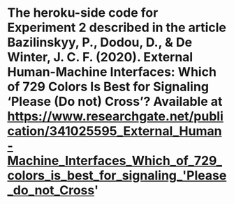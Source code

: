 # The heroku-side code for Experiment 2 described in the article Bazilinskyy, P., Dodou, D., & De Winter, J. C. F. (2020). External Human-Machine Interfaces: Which of 729 Colors Is Best for Signaling ‘Please (Do not) Cross’? Available at https://www.researchgate.net/publication/341025595_External_Human-Machine_Interfaces_Which_of_729_colors_is_best_for_signaling_'Please_do_not_Cross'